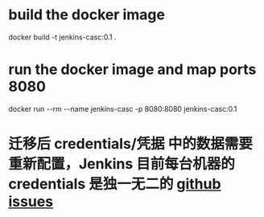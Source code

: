 # build the docker image
docker build -t jenkins-casc:0.1 .

# run the docker image and map ports 8080
docker run --rm --name jenkins-casc -p 8080:8080 jenkins-casc:0.1

# 迁移后 credentials/凭据 中的数据需要重新配置，Jenkins 目前每台机器的 credentials  是独一无二的 [github issues](https://github.com/jenkinsci/configuration-as-code-plugin/issues/1141 )



